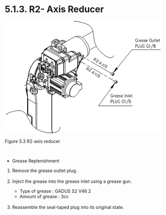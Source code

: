 ﻿# 5.1.3. R2- Axis Reducer

![](../../_assets/그림_5.3_r2축감속기.png)


Figure 5.3 R2-axis reducer

<br>

*	Grease Replenishment
<ol style="list-style-type:decimal" start="1">
    <li>
    Remove the grease outlet plug.
    </li><br>
    <li>
    Inject the grease into the grease inlet using a grease gun.<p>

-	Type of grease  : GADUS S2 V46 2
-  	Amount of grease  : 3cc
</li><br>
    <li>
    Reassemble the seal-taped plug into its original state.
</li>
</ol>
 
